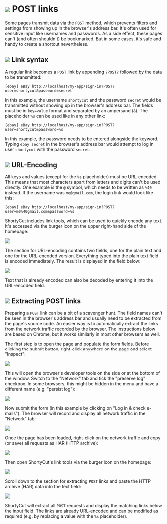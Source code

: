 # ![](img/arrow.svg) POST links

Some pages transmit data via the `POST` method, which prevents filters and settings from showing up in the browser's address bar. It's often used for sensitive input like usernames and passwords. As a side effect, these pages can't (and often shouldn't) be bookmarked. But in some cases, it's safe and handy to create a shortcut nevertheless.


## ![](img/arrow.svg) Link syntax

A regular link becomes a `POST` link by appending `?POST?` followed by the data to be transmitted:

```text
[ebay] eBay http://localhost/my-app/sign-in?POST?user=shortycut&password=secret
```

In this example, the username `shortycut` and the password `secret` would be transmitted without showing up in the browser's address bar. The fields must be in `key=value` format and separated by an ampersand (`&`). The placeholder `%s` can be used like in any other link:

```text
[ebay] eBay http://localhost/my-app/sign-in?POST?user=shortycut&password=%s
```

In this example, the password needs to be entered alongside the keyword. Typing `ebay secret` in the browser's address bar would attempt to log in user `shortycut` with the password `secret`.

## ![](img/arrow.svg) URL-Encoding

All keys and values (except for the `%s` placeholder) must be URL-encoded. This means that most characters apart from letters and digits can't be used directly. One example is the `@` symbol, which needs to be written as `%40` instead. If the username was `me@gmail.com`, the login link would look like this:

```text
[ebay] eBay http://localhost/my-app/sign-in?POST?user=me%40gmail.com&password=%s
```

ShortyCut includes link tools, which can be used to quickly encode any text. It's accessed via the burger icon on the upper right-hand side of the homepage:

![](img/menu-link-tools.png)

The section for URL-encoding contains two fields, one for the plain text and one for the URL-encoded version. Everything typed into the plain text field is encoded immediately. The result is displayed in the field below:

![](img/url-encoding.png)

Text that is already encoded can also be decoded by entering it into the URL-encoded field.

## ![](img/arrow.svg) Extracting POST links

Preparing a `POST` link can be a bit of a  scavenger hunt. The field names can't be seen in the browser's address bar and usually need to be extracted from the page's source code. An easier way is to automatically extract the links from the network traffic recorded by the browser. The instructions below are based on Chrome, but it works similarly in most other browsers as well.

The first step is to open the page and populate the form fields. Before clicking the submit button, right-click anywhere on the page and select "Inspect":

![](img/har-01-inspect.png)

This will open the browser's developer tools on the side or at the bottom of the window. Switch to the "Network" tab and tick the "preserve log" checkbox. In some browsers, this might be hidden in the menu and have a different name (e.g. "persist log"):

![](img/har-02-dev-tools.png)

Now submit the form (in this example by clicking on "Log in & check e-mails"). The browser will record and display all network traffic in the "Network" tab:

![](img/har-03-submit.png)

Once the page has been loaded, right-click on the network traffic and copy (or save) all requests as HAR (HTTP archive):

![](img/har-04-copy.png)

Then open ShortyCut's link tools via the burger icon on the homepage:

![](img/menu-link-tools.png)

Scroll down to the section for extracting `POST` links and paste the HTTP archive (HAR) data into the text field:

![](img/har-05-extract.png)

ShortyCut will extract all `POST` requests and display the matching links below the input field. The links are already URL-encoded and can be modified as required (e.g. by replacing a value with the `%s` placeholder).

